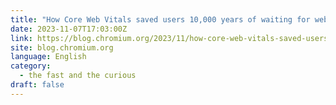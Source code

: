 ```yaml
---
title: "How Core Web Vitals saved users 10,000 years of waiting for web pages to load"
date: 2023-11-07T17:03:00Z
link: https://blog.chromium.org/2023/11/how-core-web-vitals-saved-users-10000.html?utm_medium=RSS&utm_source=news.12bit.vn
site: blog.chromium.org
language: English
category:
  - the fast and the curious
draft: false
---
```

